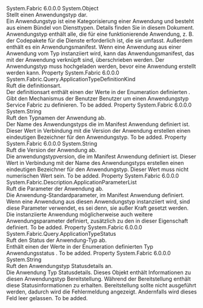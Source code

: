 <Type Name="ApplicationType" FullName="System.Fabric.Query.ApplicationType">
  <TypeSignature Language="C#" Value="public sealed class ApplicationType" />
  <TypeSignature Language="ILAsm" Value=".class public auto ansi sealed beforefieldinit ApplicationType extends System.Object" />
  <TypeSignature Language="DocId" Value="T:System.Fabric.Query.ApplicationType" />
  <TypeSignature Language="VB.NET" Value="Public NotInheritable Class ApplicationType" />
  <TypeSignature Language="F#" Value="type ApplicationType = class" />
  <AssemblyInfo>
    <AssemblyName>System.Fabric</AssemblyName>
    <AssemblyVersion>6.0.0.0</AssemblyVersion>
  </AssemblyInfo>
  <Base>
    <BaseTypeName>System.Object</BaseTypeName>
  </Base>
  <Interfaces />
  <Docs>
    <summary>
      <para>Stellt einen Anwendungstyp dar.</para>
    </summary>
    <remarks>
      <para>
                    Ein Anwendungstyp ist eine Kategorisierung einer Anwendung und besteht aus einem Bündel von Diensttypen.
                    Details finden Sie in diesem <see href="https://docs.microsoft.com/azure/service-fabric/service-fabric-application-model">Dokument</see>.
                </para>
      <para>
                    Anwendungstyp enthält alle, die für eine funktionierende Anwendung, z. B. der Codepakete für die Dienste erforderlich ist, die sie umfasst. Außerdem enthält es ein Anwendungsmanifest. Wenn eine Anwendung aus einer Anwendung vom Typ instanziiert wird, kann das Anwendungsmanifest, das mit der Anwendung verknüpft sind, überschrieben werden. Der Anwendungstyp muss hochgeladen werden, bevor eine Anwendung erstellt werden kann.
                    </para>
    </remarks>
  </Docs>
  <Members>
    <Member MemberName="ApplicationTypeDefinitionKind">
      <MemberSignature Language="C#" Value="public System.Fabric.Query.ApplicationTypeDefinitionKind ApplicationTypeDefinitionKind { get; }" />
      <MemberSignature Language="ILAsm" Value=".property instance valuetype System.Fabric.Query.ApplicationTypeDefinitionKind ApplicationTypeDefinitionKind" />
      <MemberSignature Language="DocId" Value="P:System.Fabric.Query.ApplicationType.ApplicationTypeDefinitionKind" />
      <MemberSignature Language="VB.NET" Value="Public ReadOnly Property ApplicationTypeDefinitionKind As ApplicationTypeDefinitionKind" />
      <MemberSignature Language="F#" Value="member this.ApplicationTypeDefinitionKind : System.Fabric.Query.ApplicationTypeDefinitionKind" Usage="System.Fabric.Query.ApplicationType.ApplicationTypeDefinitionKind" />
      <MemberType>Property</MemberType>
      <AssemblyInfo>
        <AssemblyName>System.Fabric</AssemblyName>
        <AssemblyVersion>6.0.0.0</AssemblyVersion>
      </AssemblyInfo>
      <ReturnValue>
        <ReturnType>System.Fabric.Query.ApplicationTypeDefinitionKind</ReturnType>
      </ReturnValue>
      <Docs>
        <summary>
          <para>Ruft die definitionsart.</para>
        </summary>
        <value>
          <para>Der definitionsart enthält einen der Werte in der Enumeration definierten <see cref="P:System.Fabric.Query.ApplicationType.ApplicationTypeDefinitionKind" />.</para>
          <para>Gibt den Mechanismus der Benutzer Benutzer um einen Anwendungstyp Service Fabric zu definieren.</para>
        </value>
        <remarks>To be added.</remarks>
      </Docs>
    </Member>
    <Member MemberName="ApplicationTypeName">
      <MemberSignature Language="C#" Value="public string ApplicationTypeName { get; }" />
      <MemberSignature Language="ILAsm" Value=".property instance string ApplicationTypeName" />
      <MemberSignature Language="DocId" Value="P:System.Fabric.Query.ApplicationType.ApplicationTypeName" />
      <MemberSignature Language="VB.NET" Value="Public ReadOnly Property ApplicationTypeName As String" />
      <MemberSignature Language="F#" Value="member this.ApplicationTypeName : string" Usage="System.Fabric.Query.ApplicationType.ApplicationTypeName" />
      <MemberType>Property</MemberType>
      <AssemblyInfo>
        <AssemblyName>System.Fabric</AssemblyName>
        <AssemblyVersion>6.0.0.0</AssemblyVersion>
      </AssemblyInfo>
      <ReturnValue>
        <ReturnType>System.String</ReturnType>
      </ReturnValue>
      <Docs>
        <summary>
          <para>Ruft den Typnamen der Anwendung ab.</para>
        </summary>
        <value>
          <para>Der Name des Anwendungstyps die im Manifest Anwendung definiert ist. Dieser Wert in Verbindung mit die Version der Anwendung erstellen einen eindeutigen Bezeichner für den Anwendungstyp.</para>
        </value>
        <remarks>To be added.</remarks>
      </Docs>
    </Member>
    <Member MemberName="ApplicationTypeVersion">
      <MemberSignature Language="C#" Value="public string ApplicationTypeVersion { get; }" />
      <MemberSignature Language="ILAsm" Value=".property instance string ApplicationTypeVersion" />
      <MemberSignature Language="DocId" Value="P:System.Fabric.Query.ApplicationType.ApplicationTypeVersion" />
      <MemberSignature Language="VB.NET" Value="Public ReadOnly Property ApplicationTypeVersion As String" />
      <MemberSignature Language="F#" Value="member this.ApplicationTypeVersion : string" Usage="System.Fabric.Query.ApplicationType.ApplicationTypeVersion" />
      <MemberType>Property</MemberType>
      <AssemblyInfo>
        <AssemblyName>System.Fabric</AssemblyName>
        <AssemblyVersion>6.0.0.0</AssemblyVersion>
      </AssemblyInfo>
      <ReturnValue>
        <ReturnType>System.String</ReturnType>
      </ReturnValue>
      <Docs>
        <summary>
          <para>Ruft die Version der Anwendung ab.</para>
        </summary>
        <value>
          <para>Die anwendungstypversion, die im Manifest Anwendung definiert ist. Dieser Wert in Verbindung mit der Name des Anwendungstyps erstellen einen eindeutigen Bezeichner für den Anwendungstyp. Dieser Wert muss nicht numerischen Wert sein.</para>
        </value>
        <remarks>To be added.</remarks>
      </Docs>
    </Member>
    <Member MemberName="DefaultParameters">
      <MemberSignature Language="C#" Value="public System.Fabric.Description.ApplicationParameterList DefaultParameters { get; }" />
      <MemberSignature Language="ILAsm" Value=".property instance class System.Fabric.Description.ApplicationParameterList DefaultParameters" />
      <MemberSignature Language="DocId" Value="P:System.Fabric.Query.ApplicationType.DefaultParameters" />
      <MemberSignature Language="VB.NET" Value="Public ReadOnly Property DefaultParameters As ApplicationParameterList" />
      <MemberSignature Language="F#" Value="member this.DefaultParameters : System.Fabric.Description.ApplicationParameterList" Usage="System.Fabric.Query.ApplicationType.DefaultParameters" />
      <MemberType>Property</MemberType>
      <AssemblyInfo>
        <AssemblyName>System.Fabric</AssemblyName>
        <AssemblyVersion>6.0.0.0</AssemblyVersion>
      </AssemblyInfo>
      <ReturnValue>
        <ReturnType>System.Fabric.Description.ApplicationParameterList</ReturnType>
      </ReturnValue>
      <Docs>
        <summary>
          <para>Ruft die Parameter der Anwendung ab.</para>
        </summary>
        <value>
          <para>Die Anwendung-Standardparameter, im Manifest Anwendung definiert. Wenn eine Anwendung aus diesen Anwendungstyp instanziiert wird, sind diese Parameter verwendet, es sei denn, sie außer Kraft gesetzt werden. Die instanziierte Anwendung möglicherweise auch weitere Anwendungsparameter definiert, zusätzlich zu den in dieser Eigenschaft definiert.
            </para>
        </value>
        <remarks>To be added.</remarks>
      </Docs>
    </Member>
    <Member MemberName="Status">
      <MemberSignature Language="C#" Value="public System.Fabric.Query.ApplicationTypeStatus Status { get; }" />
      <MemberSignature Language="ILAsm" Value=".property instance valuetype System.Fabric.Query.ApplicationTypeStatus Status" />
      <MemberSignature Language="DocId" Value="P:System.Fabric.Query.ApplicationType.Status" />
      <MemberSignature Language="VB.NET" Value="Public ReadOnly Property Status As ApplicationTypeStatus" />
      <MemberSignature Language="F#" Value="member this.Status : System.Fabric.Query.ApplicationTypeStatus" Usage="System.Fabric.Query.ApplicationType.Status" />
      <MemberType>Property</MemberType>
      <AssemblyInfo>
        <AssemblyName>System.Fabric</AssemblyName>
        <AssemblyVersion>6.0.0.0</AssemblyVersion>
      </AssemblyInfo>
      <ReturnValue>
        <ReturnType>System.Fabric.Query.ApplicationTypeStatus</ReturnType>
      </ReturnValue>
      <Docs>
        <summary>
          <para>Ruft den Status der Anwendung-Typ ab.</para>
        </summary>
        <value>
          <para>Enthält einen der Werte in der Enumeration definierten Typ Anwendungsstatus <see cref="M:System.Fabric.Query.ApplicationTypeStatus.#ctor" />.</para>
        </value>
        <remarks>To be added.</remarks>
      </Docs>
    </Member>
    <Member MemberName="StatusDetails">
      <MemberSignature Language="C#" Value="public string StatusDetails { get; }" />
      <MemberSignature Language="ILAsm" Value=".property instance string StatusDetails" />
      <MemberSignature Language="DocId" Value="P:System.Fabric.Query.ApplicationType.StatusDetails" />
      <MemberSignature Language="VB.NET" Value="Public ReadOnly Property StatusDetails As String" />
      <MemberSignature Language="F#" Value="member this.StatusDetails : string" Usage="System.Fabric.Query.ApplicationType.StatusDetails" />
      <MemberType>Property</MemberType>
      <AssemblyInfo>
        <AssemblyName>System.Fabric</AssemblyName>
        <AssemblyVersion>6.0.0.0</AssemblyVersion>
      </AssemblyInfo>
      <ReturnValue>
        <ReturnType>System.String</ReturnType>
      </ReturnValue>
      <Docs>
        <summary>
          <para>Ruft den Anwendungstyp Statusdetails an.</para>
        </summary>
        <value>
          <para>Die Anwendung Typ Statusdetails. Dieses Objekt enthält Informationen zu diesen Anwendungstyp Bereitstellung.
            Während der Bereitstellung enthält diese Statusinformationen zu erhalten. Bereitstellung sollte nicht ausgeführt werden, dadurch wird die Fehlermeldung angezeigt.
            Andernfalls wird dieses Feld leer gelassen.</para>
        </value>
        <remarks>To be added.</remarks>
      </Docs>
    </Member>
  </Members>
</Type>